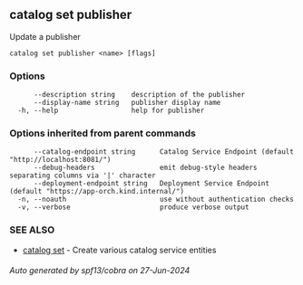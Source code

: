 ## catalog set publisher

Update a publisher

```
catalog set publisher <name> [flags]
```

### Options

```
      --description string    description of the publisher
      --display-name string   publisher display name
  -h, --help                  help for publisher
```

### Options inherited from parent commands

```
      --catalog-endpoint string      Catalog Service Endpoint (default "http://localhost:8081/")
      --debug-headers                emit debug-style headers separating columns via '|' character
      --deployment-endpoint string   Deployment Service Endpoint (default "https://app-orch.kind.internal/")
  -n, --noauth                       use without authentication checks
  -v, --verbose                      produce verbose output
```

### SEE ALSO

* [catalog set](catalog_set.md)	 - Create various catalog service entities

###### Auto generated by spf13/cobra on 27-Jun-2024
